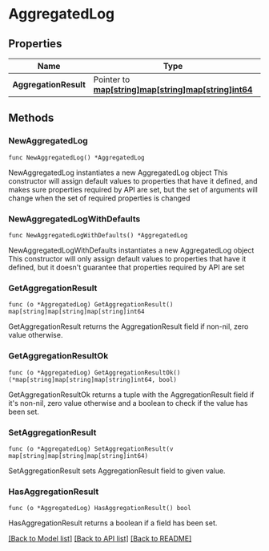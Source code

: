 # AggregatedLog

## Properties

Name | Type | Description | Notes
------------ | ------------- | ------------- | -------------
**AggregationResult** | Pointer to [**map[string]map[string]map[string]int64**](map.md) | Aggregated log records. | [optional] 

## Methods

### NewAggregatedLog

`func NewAggregatedLog() *AggregatedLog`

NewAggregatedLog instantiates a new AggregatedLog object
This constructor will assign default values to properties that have it defined,
and makes sure properties required by API are set, but the set of arguments
will change when the set of required properties is changed

### NewAggregatedLogWithDefaults

`func NewAggregatedLogWithDefaults() *AggregatedLog`

NewAggregatedLogWithDefaults instantiates a new AggregatedLog object
This constructor will only assign default values to properties that have it defined,
but it doesn't guarantee that properties required by API are set

### GetAggregationResult

`func (o *AggregatedLog) GetAggregationResult() map[string]map[string]map[string]int64`

GetAggregationResult returns the AggregationResult field if non-nil, zero value otherwise.

### GetAggregationResultOk

`func (o *AggregatedLog) GetAggregationResultOk() (*map[string]map[string]map[string]int64, bool)`

GetAggregationResultOk returns a tuple with the AggregationResult field if it's non-nil, zero value otherwise
and a boolean to check if the value has been set.

### SetAggregationResult

`func (o *AggregatedLog) SetAggregationResult(v map[string]map[string]map[string]int64)`

SetAggregationResult sets AggregationResult field to given value.

### HasAggregationResult

`func (o *AggregatedLog) HasAggregationResult() bool`

HasAggregationResult returns a boolean if a field has been set.


[[Back to Model list]](../README.md#documentation-for-models) [[Back to API list]](../README.md#documentation-for-api-endpoints) [[Back to README]](../README.md)


